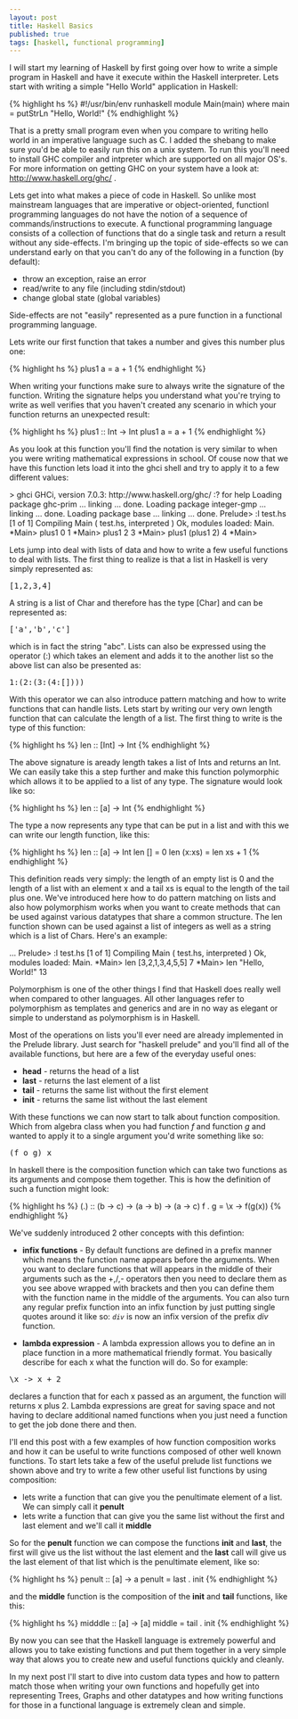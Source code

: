 ```yaml
---
layout: post
title: Haskell Basics
published: true
tags: [haskell, functional programming]
---
```


I will start my learning of Haskell by first going over how to write a simple
program in Haskell and have it execute within the Haskell interpreter. Lets
start with writing a simple "Hello World" application in Haskell:

{% highlight hs %}
#!/usr/bin/env runhaskell
module Main(main) where
main = putStrLn "Hello, World!"
{% endhighlight %}

That is a pretty small program even when you compare to writing hello world in
an imperative language such as C. I added the shebang to make sure you'd be
able to easily run this on a unix system. To run this you'll need to install
GHC compiler and intpreter which are supported on all major OS's. For more
information on getting GHC on your system have a look at:
http://www.haskell.org/ghc/ .

Lets get into what makes a piece of code in Haskell. So unlike most mainstream
languages that are imperative or object-oriented, functionl programming
languages do not have the notion of a sequence of commands/instructions to
execute. A functional programming language consists of a collection of functions
that do a single task and return a result without any side-effects. I'm bringing
up the topic of side-effects so we can understand early on that you can't do
any of the following in a function (by default):

* throw an exception, raise an error
* read/write to any file (including stdin/stdout)
* change global state (global variables)

Side-effects are not "easily" represented as a pure function in a functional
programming language.

Lets write our first function that takes a number and gives this number plus
one:

{% highlight hs %}
plus1 a = a + 1
{% endhighlight %}

When writing your functions make sure to always write the signature of the
function. Writing the signature helps you understand what you're trying to
write as well verifies that you haven't created any scenario in which your
function returns an unexpected result:

{% highlight hs %}
plus1 :: Int -> Int
plus1 a = a + 1
{% endhighlight %}

As you look at this function you'll find the notation is very similar to when
you were writing mathematical expressions in school. Of couse now that we have
this function lets load it into the ghci shell and try to apply it to a few
different values:

<console>
> ghci
GHCi, version 7.0.3: http://www.haskell.org/ghc/  :? for help
Loading package ghc-prim ... linking ... done.
Loading package integer-gmp ... linking ... done.
Loading package base ... linking ... done.
Prelude> :l test.hs
[1 of 1] Compiling Main             ( test.hs, interpreted )
Ok, modules loaded: Main.
*Main> plus1 0
1
*Main> plus1 2
3
*Main> plus1 (plus1 2)
4
*Main>
</console>

Lets jump into deal with lists of data and how to write a few useful functions
to deal with lists. The first thing to realize is that a list in Haskell is
very simply represented as:

<pre>
[1,2,3,4]
</pre>

A string is a list of Char and therefore has the type \[Char\] and can be
represented as:

<pre>
['a','b','c']
</pre>

which is in fact the string "abc". Lists can also be expressed using the
operator (:) which takes an element and adds it to the another list so the
above list can also be presented as:

<pre>
1:(2:(3:(4:[])))
</pre>

With this operator we can also introduce pattern matching and how to write
functions that can handle lists. Lets start by writing our very own length
function that can calculate the length of a list. The first thing to write is
the type of this function:

{% highlight hs %}
len :: [Int] -> Int
{% endhighlight %}

The above signature is aready length takes a list of Ints and returns an Int.
We can easily take this a step further and make this function polymorphic which
allows it to be applied to a list of any type. The signature would look like so:

{% highlight hs %}
len :: [a] -> Int
{% endhighlight %}

The type a now represents any type that can be put in a list and with this we
can write our length function, like this:

{% highlight hs %}
len :: [a] -> Int
len [] = 0
len (x:xs) = len xs + 1
{% endhighlight %}

This definition reads very simply: the length of an empty list is 0 and the
length of a list with an element x and a tail xs is equal to the length of the
tail plus one. We've introduced here how to do pattern matching on lists and
also how polymorphism works when you want to create methods that can be used
against various datatypes that share a common structure. The len function shown
can be used against a list of integers as well as a string which is a list
of Chars. Here's an example:

<console>
...
Prelude> :l test.hs
[1 of 1] Compiling Main             ( test.hs, interpreted )
Ok, modules loaded: Main.
*Main> len [3,2,1,3,4,5,5]
7
*Main> len "Hello, World!"
13
</console>

Polymorphism is one of the other things I find that Haskell does really well
when compared to other languages. All other languages refer to polymorphism as
templates and generics and are in no way as elegant or simple to understand as
polymorphism is in Haskell.

Most of the operations on lists you'll ever need are already implemented in the
Prelude library. Just search for "haskell prelude" and you'll find all of the
available functions, but here are a few of the everyday useful ones:

* **head** - returns the head of a list
* **last** - returns the last element of a list
* **tail** - returns the same list without the first element
* **init** - returns the same list without the last element

With these functions we can now start to talk about function composition. Which
from algebra class when you had function *f* and function *g* and wanted to
apply it to a single argument you'd write something like so:

<pre>
(f o g) x
</pre>

In haskell there is the composition function which can take two functions as
its arguments and compose them together. This is how the definition of such a
function might look:

{% highlight hs %}
(.) :: (b -> c) -> (a -> b) -> (a -> c)
f . g = \x -> f(g(x))
{% endhighlight %}

We've suddenly introduced 2 other concepts with this defintion:

* **infix functions** - By default functions are defined in a prefix manner
which means the function name appears before the arguments. When you want to
declare functions that will appears in the middle of their arguments such as
the +,/,- operators then you need to declare them as you see above wrapped
with brackets and then you can define them with the function name in the
middle of the arguments. You can also turn any regular prefix function into
an infix function by just putting single quotes around it like so: *`div`* is
now an infix version of the prefix *div* function.

* **lambda expression** - A lambda expression allows you to define an in
place function in a more mathematical friendly format. You basically describe
for each x what the function will do. So for example:
<pre>
\x -> x + 2
</pre>
declares a function that for each x passed as an argument, the function
will returns x plus 2. Lambda expressions are great for saving space and not
having to declare additional named functions when you just need a function to
get the job done there and then.

I'll end this post with a few examples of how function composition works and
how it can be useful to write functions composed of other well known functions.
To start lets take a few of the useful prelude list functions we shown above and
try to write a few other useful list functions by using composition:

* lets write a function that can give you the penultimate element of a list. We
can simply call it **penult**
* lets write a function that can give you the same list without the first and
last element and we'll call it **middle**

So for the **penult** function we can compose the functions **init** and
**last**, the first will give us the list without the last element and the
**last** call will give us the last element of that list which is the
penultimate element, like so:

{% highlight hs %}
penult :: [a] -> a
penult = last . init
{% endhighlight %}

and the **middle** function is the composition of the **init** and **tail**
functions, like this:

{% highlight hs %}
midddle :: [a] -> [a]
middle = tail . init
{% endhighlight %}

By now you can see that the Haskell language is extremely powerful and allows
you to take existing functions and put them together in a very simple way that
alows you to create new and useful functions quickly and cleanly.

In my next post I'll start to dive into custom data types and how to pattern
match those when writing your own functions and hopefully get into representing
Trees, Graphs and other datatypes and how writing functions for those in a
functional language is extremely clean and simple.

